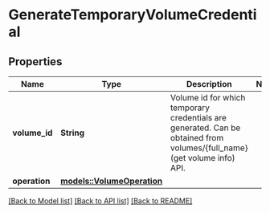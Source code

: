 # GenerateTemporaryVolumeCredential

## Properties

Name | Type | Description | Notes
------------ | ------------- | ------------- | -------------
**volume_id** | **String** | Volume id for which temporary credentials are generated.  Can be obtained from volumes/{full_name} (get volume info) API.  | 
**operation** | [**models::VolumeOperation**](VolumeOperation.md) |  | 

[[Back to Model list]](../README.md#documentation-for-models) [[Back to API list]](../README.md#documentation-for-api-endpoints) [[Back to README]](../README.md)


